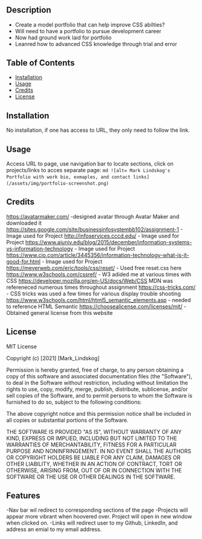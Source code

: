 # <My Portfolio>
## Description
- Create a model portfolio that can help improve CSS abilties?
- Will need to have a portfolio to pursue development career
- Now had ground work laid for portfolio
- Leanred how to advanced CSS knowledge through trial and error

## Table of Contents
- [Installation](#installation)
- [Usage](#usage)
- [Credits](#credits)
- [License](#license)

## Installation
No installation, if one has access to URL, they only need to follow the link.

## Usage
Access URL to page, use navigation bar to locate sections, click on projects/links to acces separate page:
    ```md
    ![alt= Mark Lindskog's Portfolio with work bio, exmaples, and contact links](/assets/img/portfolio-screenshot.png)
    ```

## Credits
https://avatarmaker.com/ -designed avatar through Avatar Maker and downloaded it
https://sites.google.com/site/businessinfosystembb102/assignment-1 - Image used for Project
http://infoservices.cccd.edu/ - Image used for Project
https://www.aiuniv.edu/blog/2015/december/information-systems-vs-information-technology - Image used for Project
https://www.cio.com/article/3445356/information-technology-what-is-it-good-for.html - Image used for Project
https://meyerweb.com/eric/tools/css/reset/ - Used free reset.css here 
https://www.w3schools.com/cssref/ - W3 adided me at various times with CSS
https://developer.mozilla.org/en-US/docs/Web/CSS MDN was refereneced numerous times throughout assignment
https://css-tricks.com/ - CSS tricks was used a few times for various display trouble shooting
https://www.w3schools.com/html/html5_semantic_elements.asp - needed to reference HTML Semantic
https://choosealicense.com/licenses/mit/ - Obtained general license from this website

## License
MIT License

Copyright (c) [2021] [Mark_Lindskog]

Permission is hereby granted, free of charge, to any person obtaining a copy
of this software and associated documentation files (the "Software"), to deal
in the Software without restriction, including without limitation the rights
to use, copy, modify, merge, publish, distribute, sublicense, and/or sell
copies of the Software, and to permit persons to whom the Software is
furnished to do so, subject to the following conditions:

The above copyright notice and this permission notice shall be included in all
copies or substantial portions of the Software.

THE SOFTWARE IS PROVIDED "AS IS", WITHOUT WARRANTY OF ANY KIND, EXPRESS OR
IMPLIED, INCLUDING BUT NOT LIMITED TO THE WARRANTIES OF MERCHANTABILITY,
FITNESS FOR A PARTICULAR PURPOSE AND NONINFRINGEMENT. IN NO EVENT SHALL THE
AUTHORS OR COPYRIGHT HOLDERS BE LIABLE FOR ANY CLAIM, DAMAGES OR OTHER
LIABILITY, WHETHER IN AN ACTION OF CONTRACT, TORT OR OTHERWISE, ARISING FROM,
OUT OF OR IN CONNECTION WITH THE SOFTWARE OR THE USE OR OTHER DEALINGS IN THE
SOFTWARE.

## Features
-Nav bar wil redirect to corresponding sections of the page
-Projects will appear more vibrant when hoovered over. Project will open in new window when clicked on.
-Links will redirect user to my Github, LinkedIn, and address an emial to my email address. 